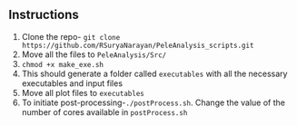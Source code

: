 ## Instructions 

1. Clone the repo- ```git clone https://github.com/RSuryaNarayan/PeleAnalysis_scripts.git```
2. Move all the files to ```PeleAnalysis/Src/```
3. ```chmod +x make_exe.sh```
4. This should generate a folder called ```executables``` with all the necessary executables and input files
5. Move all plot files to ```executables```
6. To initiate post-processing-```./postProcess.sh```. Change the value of the number of cores available in ```postProcess.sh```
